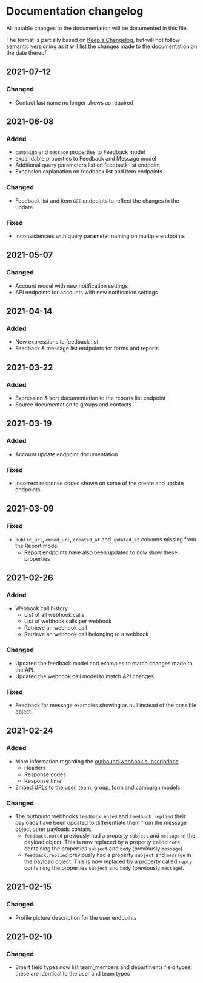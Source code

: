# Documentation changelog
All notable changes to the documentation will be documented in this file.

The format is partially based on [Keep a Changelog](https://keepachangelog.com/en/1.0.0/), but will not follow semantic versioning as it will list the changes made to the documentation on the date thereof.

## 2021-07-12
### Changed
- Contact last name no longer shows as required

## 2021-06-08
### Added
- `campaign` and `message` properties to Feedback model
- expandable properties to Feedback and Message model
- Additional query parameters list on feedback list endpoint
- Expansion explanation on feedback list and item endpoints

### Changed
- Feedback list and item `GET` endpoints to reflect the changes in the update

### Fixed
- Inconsistencies with query parameter naming on multiple endpoints

## 2021-05-07
### Changed
- Account model with new notification settings
- API endpoints for accounts with new notification settings

## 2021-04-14
### Added
- New expressions to feedback list
- Feedback & message list endpoints for forms and reports

## 2021-03-22
### Added
- Expression & sort documentation to the reports list endpoint
- Source documentation to groups and contacts

## 2021-03-19
### Added
- Account update endpoint documentation

### Fixed
- Incorrect response codes shown on some of the create and update endpoints.

## 2021-03-09
### Fixed
- `public_url`, `embed_url`, `created_at` and `updated_at` columns missing from the Report model
  - Report endpoints have also been updated to now show these properties

## 2021-02-26
### Added
- Webhook call history
  - List of all webhook calls
  - List of webhook calls per webhook
  - Retrieve an webhook call
  - Retrieve an webhook call belonging to a webhook

### Changed
- Updated the feedback model and examples to match changes made to the API.
- Updated the webhook call model to match API changes.

### Fixed
- Feedback for message examples showing as null instead of the possible object.

## 2021-02-24
### Added
- More information regarding the [outbound webhook subscriptions](../webhooks/outbound/subscriptions.md) 
  - Headers
  - Response codes
  - Response time
- Embed URLs to the user, team, group, form and campaign models.

### Changed
- The outbound webhooks `feedback.noted` and `feedback.replied` their payloads have been updated to differentiate them from the message object other payloads contain.
  - `feedback.noted` previously had a property `subject` and `message` in the payload object. This is now replaced by a property called `note` containing the properties `subject` and `body` (previously `message`)
  - `feedback.replied` previously had a property `subject` and `message` in the payload object. This is now replaced by a property called `reply` containing the properties `subject` and `body` (previously `message`).

## 2021-02-15
### Changed
- Profile picture description for the user endpoints

## 2021-02-10
### Changed
- Smart field types now list team_members and departments field types, these are identical to the user and team types